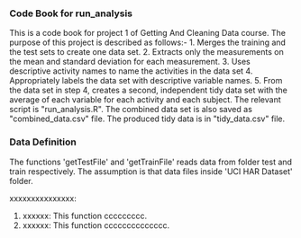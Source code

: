 ### Code Book for run_analysis

This is a code book for project 1 of Getting And Cleaning Data course. 
The purpose of this project is described as follows:-
    1. Merges the training and the test sets to create one data set.
    2. Extracts only the measurements on the mean and standard deviation for each measurement. 
    3. Uses descriptive activity names to name the activities in the data set
    4. Appropriately labels the data set with descriptive variable names. 
    5. From the data set in step 4, creates a second, independent tidy data set with the average of each 
    variable for each  activity and each subject.
The relevant script is "run_analysis.R". The combined data set is also saved as "combined_data.csv" file.
The produced tidy data is in "tidy_data.csv" file.

### Data Definition

The functions 'getTestFile' and 'getTrainFile' reads data from folder test and train respectively.
The assumption is that data files inside 'UCI HAR Dataset' folder. 

xxxxxxxxxxxxxxx:

1. xxxxxx: This function ccccccccc.
2.  xxxxxx: This function cccccccccccccc.
